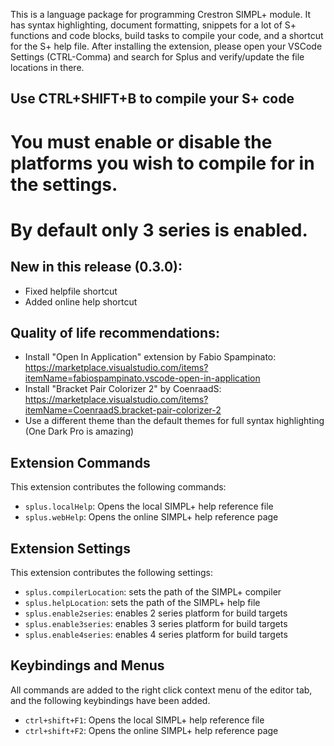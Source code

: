 This is a language package for programming Crestron SIMPL+ module. It has syntax highlighting, document formatting,
snippets for a lot of S+ functions and code blocks, build tasks to compile your code, and a shortcut for the S+ help file.
After installing the extension, please open your VSCode Settings (CTRL-Comma) and search for Splus and verify/update the
file locations in there.

## Use CTRL+SHIFT+B to compile your S+ code
# You must enable or disable the platforms you wish to compile for in the settings.
# By default only 3 series is enabled.

## New in this release (0.3.0):
* Fixed helpfile shortcut
* Added online help shortcut

## Quality of life recommendations:
* Install "Open In Application" extension by Fabio Spampinato: https://marketplace.visualstudio.com/items?itemName=fabiospampinato.vscode-open-in-application
* Install "Bracket Pair Colorizer 2" by CoenraadS: https://marketplace.visualstudio.com/items?itemName=CoenraadS.bracket-pair-colorizer-2
* Use a different theme than the default themes for full syntax highlighting (One Dark Pro is amazing)

## Extension Commands

This extension contributes the following commands:

* `splus.localHelp`: Opens the local SIMPL+ help reference file
* `splus.webHelp`: Opens the online SIMPL+ help reference page

## Extension Settings

This extension contributes the following settings:

* `splus.compilerLocation`: sets the path of the SIMPL+ compiler
* `splus.helpLocation`: sets the path of the SIMPL+ help file
* `splus.enable2series`: enables 2 series platform for build targets
* `splus.enable3series`: enables 3 series platform for build targets
* `splus.enable4series`: enables 4 series platform for build targets

## Keybindings and Menus

All commands are added to the right click context menu of the editor tab, and the following keybindings have been added.

* `ctrl+shift+F1`: Opens the local SIMPL+ help reference file
* `ctrl+shift+F2`: Opens the online SIMPL+ help reference page
